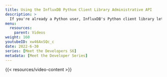 ```yaml
---
title: Using the InfluxDB Python Client Library Administrative API
description: >
  If you're already a Python user, InfluxDB's Python client library lets you use a familiar language, to quickly get up-to-speed with InfluxDB. Here, Sunbrye Ly discusses some of the administrative tasks available with the Python client library and when you might want to use them.
menu:
  resources:
    parent: Videos
weight: 160
youtubeID: xw46AxSQc_c
date: 2022-6-30
series: [Meet the Developers S6]
metadata: [Meet the Developer Series]
---
```


{{< resources/video-content >}}
